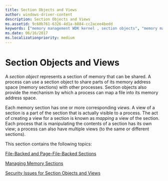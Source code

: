 ```yaml
---
title: Section Objects and Views
author: windows-driver-content
description: Section Objects and Views
ms.assetid: 9c60b761-6326-4d1a-b884-cc2acee4bedd
keywords: ["memory management WDK kernel , section objects", "memory management WDK kernel , shared memory", "shared memory WDK kernel", "section objects WDK kernel", "memory sections WDK kernel", "sharing memory address space", "views WDK memory section"]
ms.date: 06/16/2017
ms.localizationpriority: medium
---
```


# Section Objects and Views





A *section object* represents a section of memory that can be shared. A process can use a section object to share parts of its memory address space (memory sections) with other processes. Section objects also provide the mechanism by which a process can map a file into its memory address space.

Each memory section has one or more corresponding *views*. A view of a section is a part of the section that is actually visible to a process. The act of creating a view for a section is known as *mapping* a view of the section. Each process that is manipulating the contents of a section has its own view; a process can also have multiple views (to the same or different sections).

This section contains the following topics:

[File-Backed and Page-File-Backed Sections](file-backed-and-page-file-backed-sections.md)

[Managing Memory Sections](managing-memory-sections.md)

[Security Issues for Section Objects and Views](security-issues-for-section-objects-and-views.md)

 

 




